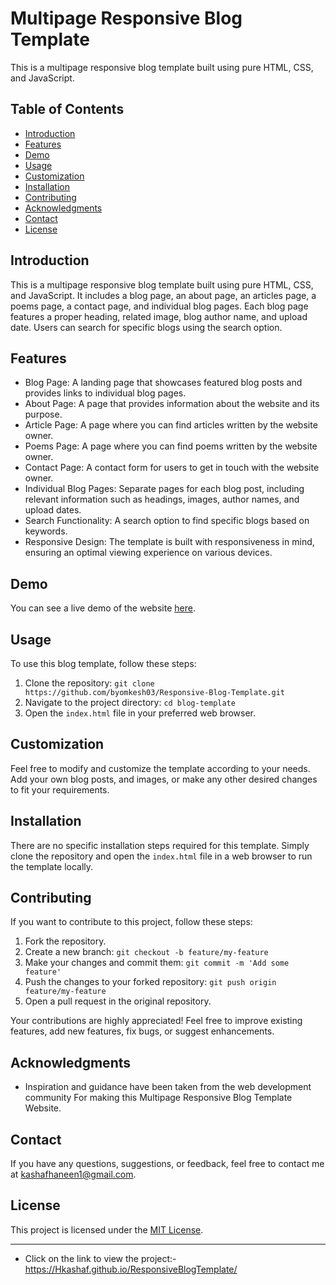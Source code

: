 
# Multipage Responsive Blog Template

This is a multipage responsive blog template built using pure HTML, CSS, and JavaScript.

## Table of Contents
- [Introduction](#Introduction)
- [Features](#features)
- [Demo](#Demo)
- [Usage](#usage)
- [Customization](#customization)
- [Installation](#installation)
- [Contributing](#contributing)
- [Acknowledgments](#Acknowledgments)
- [Contact](#Contact)
- [License](#license)

## Introduction

This is a multipage responsive blog template built using pure HTML, CSS, and JavaScript. It includes a blog page, an about page, an articles page, a poems page, a contact page, and individual blog pages. Each blog page features a proper heading, related image, blog author name, and upload date. Users can search for specific blogs using the search option. 


## Features

- Blog Page: A landing page that showcases featured blog posts and provides links to individual blog pages.
- About Page: A page that provides information about the website and its purpose.
- Article Page: A page where you can find articles written by the website owner.
- Poems Page: A page where you can find poems written by the website owner.
- Contact Page: A contact form for users to get in touch with the website owner.
- Individual Blog Pages: Separate pages for each blog post, including relevant information such as headings, images, author names, and upload dates.
- Search Functionality: A search option to find specific blogs based on keywords.
- Responsive Design: The template is built with responsiveness in mind, ensuring an optimal viewing experience on various devices.

## Demo

You can see a live demo of the website [here](https://Hkashaf.github.io/ResponsiveBlogTemplate/).

## Usage

To use this blog template, follow these steps:

1. Clone the repository: `git clone https://github.com/byomkesh03/Responsive-Blog-Template.git`
2. Navigate to the project directory: `cd blog-template`
3. Open the `index.html` file in your preferred web browser.

## Customization

Feel free to modify and customize the template according to your needs. Add your own blog posts, and images, or make any other desired changes to fit your requirements.

## Installation

There are no specific installation steps required for this template. Simply clone the repository and open the `index.html` file in a web browser to run the template locally.

## Contributing

If you want to contribute to this project, follow these steps:

1. Fork the repository.
2. Create a new branch: `git checkout -b feature/my-feature`
3. Make your changes and commit them: `git commit -m 'Add some feature'`
4. Push the changes to your forked repository: `git push origin feature/my-feature`
5. Open a pull request in the original repository.

Your contributions are highly appreciated! Feel free to improve existing features, add new features, fix bugs, or suggest enhancements.

## Acknowledgments

- Inspiration and guidance have been taken from the web development community For making this Multipage Responsive Blog Template Website.

## Contact

If you have any questions, suggestions, or feedback, feel free to contact me at kashafhaneen1@gmail.com.


## License

This project is licensed under the [MIT License](LICENSE).

---

* Click on the link to view the project:- https://Hkashaf.github.io/ResponsiveBlogTemplate/

  
